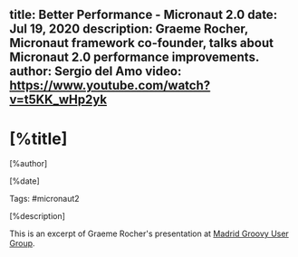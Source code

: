 title: Better Performance - Micronaut 2.0
date: Jul 19, 2020
description: Graeme Rocher, Micronaut framework co-founder, talks about Micronaut 2.0 performance improvements. 
author: Sergio del Amo
video: https://www.youtube.com/watch?v=t5KK_wHp2yk
---

# [%title]

[%author]

[%date] 

Tags: #micronaut2

[%description]

This is an excerpt of Graeme Rocher's presentation at [Madrid Groovy User Group](https://www.madridgug.com/2020/07/micronaut-2.html).